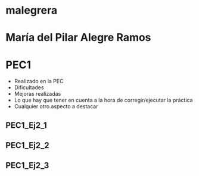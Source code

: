 # malegrera
# María del Pilar Alegre Ramos
# PEC1
* Realizado en la PEC
* Dificultades
* Mejoras realizadas
* Lo que hay que tener en cuenta a la hora de corregir/ejecutar la práctica
* Cualquier otro aspecto a destacar

## PEC1_Ej2_1



## PEC1_Ej2_2



## PEC1_Ej2_3


